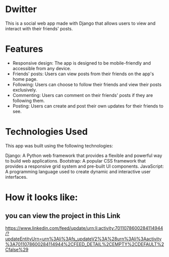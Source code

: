 # Dwitter
This is a social web app made with Django that allows users to view and interact with their friends' posts.

# Features
* Responsive design: The app is designed to be mobile-friendly and accessible from any device.
* Friends' posts: Users can view posts from their friends on the app's home page.
* Following: Users can choose to follow their friends and view their posts exclusively.
* Commenting: Users can comment on their friends' posts if they are following them.
* Posting: Users can create and post their own updates for their friends to see.

# Technologies Used
This app was built using the following technologies:

Django: A Python web framework that provides a flexible and powerful way to build web applications.
Bootstrap: A popular CSS framework that provides a responsive grid system and pre-built UI components.
JavaScript: A programming language used to create dynamic and interactive user interfaces.

# How it looks like:
## you can view the project in this Link
https://www.linkedin.com/feed/update/urn:li:activity:7011078600284114944/?updateEntityUrn=urn%3Ali%3Afs_updateV2%3A%28urn%3Ali%3Aactivity%3A7011078600284114944%2CFEED_DETAIL%2CEMPTY%2CDEFAULT%2Cfalse%29
